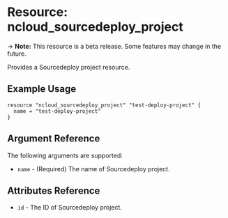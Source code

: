 # Resource: ncloud_sourcedeploy_project

-> **Note:** This resource is a beta release. Some features may change in the future.

Provides a Sourcedeploy project resource.

## Example Usage

```hcl
resource "ncloud_sourcedeploy_project" "test-deploy-project" {
  name = "test-deploy-project"
}
```

## Argument Reference

The following arguments are supported:

* `name` - (Required) The name of Sourcedeploy project.

## Attributes Reference

* `id` - The ID of Sourcedeploy project.

